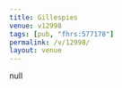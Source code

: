 ```yaml
---
title: Gillespies
venue: v12998
tags: [pub, "fhrs:577178"]
permalink: /v/12998/
layout: venue
---
```

null